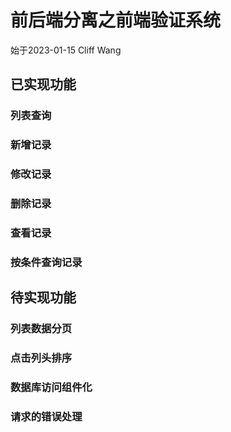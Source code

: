 # 前后端分离之前端验证系统
始于2023-01-15 Cliff Wang

## 已实现功能
### 列表查询
### 新增记录
### 修改记录
### 删除记录
### 查看记录
### 按条件查询记录

## 待实现功能
### 列表数据分页
### 点击列头排序
### 数据库访问组件化
### 请求的错误处理
